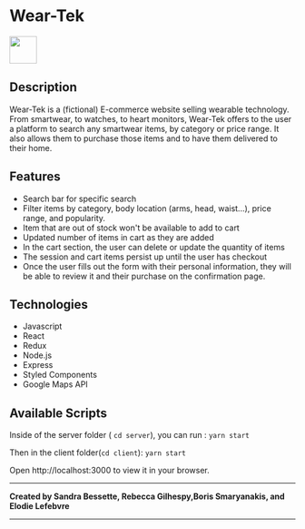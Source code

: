 
# __Wear-Tek__ 

<img src="https://user-images.githubusercontent.com/67484805/115068784-b6a35900-9ec0-11eb-8096-b1de5f063e36.png" width="48"/>

## Description
Wear-Tek is a (fictional) E-commerce website selling wearable technology. From smartwear, to watches, to heart monitors, Wear-Tek offers to the user a platform to search any smartwear items, by category or price range. It also allows them to purchase those items and to have them delivered to their home. 

## Features
* Search bar for specific search
* Filter items by category, body location (arms, head, waist...), price range, and popularity.
* Item that are out of stock won't be available to add to cart
* Updated number of items in cart as they are added 
* In the cart section, the user can delete or update the quantity of items
* The session and cart items persist up until the user has checkout
* Once the user fills out the form with their personal information, they will be able to review it and their purchase on the confirmation page.

## Technologies

* Javascript
* React
* Redux
* Node.js
* Express
* Styled Components
* Google Maps API

## Available Scripts

Inside of the server folder ( `cd server`), you can run : 
`yarn start`

Then in the client folder(`cd client`): 
`yarn start`

Open http://localhost:3000 to view it in your browser.



---

**Created by Sandra Bessette, Rebecca Gilhespy,Boris Smaryanakis, and Elodie Lefebvre**

---
